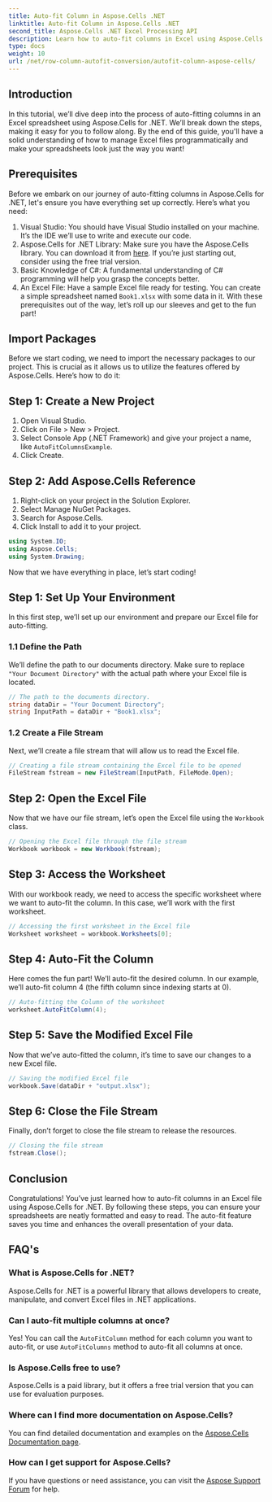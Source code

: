 ```yaml
---
title: Auto-fit Column in Aspose.Cells .NET
linktitle: Auto-fit Column in Aspose.Cells .NET
second_title: Aspose.Cells .NET Excel Processing API
description: Learn how to auto-fit columns in Excel using Aspose.Cells for .NET. Step-by-step guide to enhance your spreadsheet presentation.
type: docs
weight: 10
url: /net/row-column-autofit-conversion/autofit-column-aspose-cells/
---
```

## Introduction
In this tutorial, we’ll dive deep into the process of auto-fitting columns in an Excel spreadsheet using Aspose.Cells for .NET. We’ll break down the steps, making it easy for you to follow along. By the end of this guide, you'll have a solid understanding of how to manage Excel files programmatically and make your spreadsheets look just the way you want!
## Prerequisites
Before we embark on our journey of auto-fitting columns in Aspose.Cells for .NET, let's ensure you have everything set up correctly. Here’s what you need:
1. Visual Studio: You should have Visual Studio installed on your machine. It’s the IDE we’ll use to write and execute our code.
2. Aspose.Cells for .NET Library: Make sure you have the Aspose.Cells library. You can download it from [here](https://releases.aspose.com/cells/net/). If you’re just starting out, consider using the free trial version.
3. Basic Knowledge of C#: A fundamental understanding of C# programming will help you grasp the concepts better.
4. An Excel File: Have a sample Excel file ready for testing. You can create a simple spreadsheet named `Book1.xlsx` with some data in it.
With these prerequisites out of the way, let’s roll up our sleeves and get to the fun part!
## Import Packages
Before we start coding, we need to import the necessary packages to our project. This is crucial as it allows us to utilize the features offered by Aspose.Cells. Here’s how to do it:
## Step 1: Create a New Project
1. Open Visual Studio.
2. Click on File > New > Project.
3. Select Console App (.NET Framework) and give your project a name, like `AutoFitColumnsExample`.
4. Click Create.
## Step 2: Add Aspose.Cells Reference
1. Right-click on your project in the Solution Explorer.
2. Select Manage NuGet Packages.
3. Search for Aspose.Cells.
4. Click Install to add it to your project.
```csharp
using System.IO;
using Aspose.Cells;
using System.Drawing;
```
Now that we have everything in place, let’s start coding!
## Step 1: Set Up Your Environment
In this first step, we’ll set up our environment and prepare our Excel file for auto-fitting.
### 1.1 Define the Path
We’ll define the path to our documents directory. Make sure to replace `"Your Document Directory"` with the actual path where your Excel file is located.
```csharp
// The path to the documents directory.
string dataDir = "Your Document Directory";
string InputPath = dataDir + "Book1.xlsx";
```
### 1.2 Create a File Stream
Next, we’ll create a file stream that will allow us to read the Excel file.
```csharp
// Creating a file stream containing the Excel file to be opened
FileStream fstream = new FileStream(InputPath, FileMode.Open);
```
## Step 2: Open the Excel File
Now that we have our file stream, let’s open the Excel file using the `Workbook` class.
```csharp
// Opening the Excel file through the file stream
Workbook workbook = new Workbook(fstream);
```
## Step 3: Access the Worksheet
With our workbook ready, we need to access the specific worksheet where we want to auto-fit the column. In this case, we’ll work with the first worksheet.
```csharp
// Accessing the first worksheet in the Excel file
Worksheet worksheet = workbook.Worksheets[0];
```
## Step 4: Auto-Fit the Column
Here comes the fun part! We’ll auto-fit the desired column. In our example, we’ll auto-fit column 4 (the fifth column since indexing starts at 0).
```csharp
// Auto-fitting the Column of the worksheet
worksheet.AutoFitColumn(4);
```
## Step 5: Save the Modified Excel File
Now that we’ve auto-fitted the column, it’s time to save our changes to a new Excel file.
```csharp
// Saving the modified Excel file
workbook.Save(dataDir + "output.xlsx");
```
## Step 6: Close the File Stream
Finally, don’t forget to close the file stream to release the resources.
```csharp
// Closing the file stream
fstream.Close();
```
## Conclusion
Congratulations! You’ve just learned how to auto-fit columns in an Excel file using Aspose.Cells for .NET. By following these steps, you can ensure your spreadsheets are neatly formatted and easy to read. The auto-fit feature saves you time and enhances the overall presentation of your data.
## FAQ's
### What is Aspose.Cells for .NET?  
Aspose.Cells for .NET is a powerful library that allows developers to create, manipulate, and convert Excel files in .NET applications.
### Can I auto-fit multiple columns at once?  
Yes! You can call the `AutoFitColumn` method for each column you want to auto-fit, or use `AutoFitColumns` method to auto-fit all columns at once.
### Is Aspose.Cells free to use?  
Aspose.Cells is a paid library, but it offers a free trial version that you can use for evaluation purposes.
### Where can I find more documentation on Aspose.Cells?  
You can find detailed documentation and examples on the [Aspose.Cells Documentation page](https://reference.aspose.com/cells/net/).
### How can I get support for Aspose.Cells?  
If you have questions or need assistance, you can visit the [Aspose Support Forum](https://forum.aspose.com/c/cells/9) for help.

